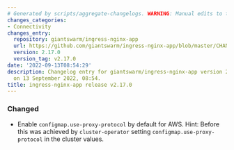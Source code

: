 ```yaml
---
# Generated by scripts/aggregate-changelogs. WARNING: Manual edits to this files will be overwritten.
changes_categories:
- Connectivity
changes_entry:
  repository: giantswarm/ingress-nginx-app
  url: https://github.com/giantswarm/ingress-nginx-app/blob/master/CHANGELOG.md#2170---2022-09-13
  version: 2.17.0
  version_tag: v2.17.0
date: '2022-09-13T08:54:29'
description: Changelog entry for giantswarm/ingress-nginx-app version 2.17.0, published
  on 13 September 2022, 08:54.
title: ingress-nginx-app release v2.17.0
---
```


### Changed
- Enable `configmap.use-proxy-protocol` by default for AWS. Hint: Before this was achieved by `cluster-operator` setting `configmap.use-proxy-protocol` in the cluster values.
